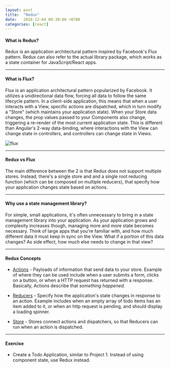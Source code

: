 ```yaml
---
layout: post
title:  "Redux"
date:   2018-12-04 00:30:00 +0700
categories: [react]
---
```


#### What is Redux?
Redux is an application architectural pattern inspired by Facebook's Flux pattern.
Redux can also refer to the actual library package, which works as a state container for JavaScript/React apps.

---

#### What is Flux?
Flux is an application architectural pattern popularized by Facebook. It utilizes a unidirectional data flow, forcing all data to follow the same lifecycle pattern. In a client-side application, this means that when a user interacts with a View, specific actions are dispatched, which in turn modify a "Store" (which maintains your application state). When your Store data changes, the prop values passed to your Components also change, triggering a re-render of the most current application state.
This is different than Angular's 2-way data-binding, where interactions with the View can change state in controllers, and controllers can change state in Views.

![flux](/COMP-2913/static/img/flux.png "Flux")

---

#### Redux vs Flux

The main difference between the 2 is that Redux does not support multiple stores. Instead, there's a single store and and a single root reducing function (which can be composed on multiple reducers), that specify how your application changes state based on actions.

---

#### Why use a state management library?

For simple, small applications, it's often unnecessary to bring in a state management library into your application. As your application grows and complexity increases though, managing more and more state becomes necessary. Think of large apps that you're familiar with, and how much different data it must keep in sync on the View. What if a portion of this data changes? As side effect, how much else needs to change in that view?

---

#### Redux Concepts

- [Actions](https://redux.js.org/docs/basics/Actions.html) - Payloads of information that send data to your store. Example of where they can be used include when a user submits a form, clicks on a button, or when a HTTP request has returned with a response. Basically, Actions describe that *something happened*.

- [Reducers](https://redux.js.org/docs/basics/Reducers.html) - Specify how the application's state changes in response to an action. Example includes when an empty array of todo items has an item added to it, or when an http request is pending, and should display a loading spinner.

- [Store](https://redux.js.org/docs/basics/Store.html) - Stores connect actions and dispatchers, so that Reducers can run when an action is dispatched.

---

#### Exercise

- Create a Todo Application, similar to Project 1. Instead of using component state, use Redux instead.

